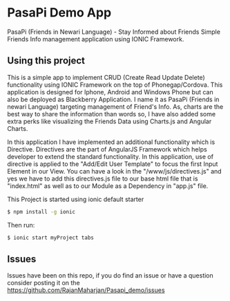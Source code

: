 PasaPi Demo App
=====================

PasaPi (Friends in Newari Language) - Stay Informed about Friends
Simple Friends Info management application using IONIC Framework.


## Using this project

This is a simple app to implement CRUD (Create Read Update Delete) functionality using IONIC Framework on the top of Phonegap/Cordova. This application is designed for Iphone, Android and Windows Phone but can also be deployed as Blackberry Application. I name it as PasaPi (Friends in newari Language) targeting management of Friend's Info. 
As, charts are the best way to share the information than words so, I have also added some extra perks like visualizing the Friends Data using Charts.js and Angular Charts. 

In this application I have implemented an additional functionality which is Directive. Directives are the part of AngularJS Framework which helps developer to extend the standard functionality. In this application, use of directive is applied to the "Add/Edit User Template" to focus the first Input Element in our View. You can have a look in the "/www/js/directives.js" and yes we have to add this directives.js file to our base html file that is "index.html" as well as to our Module as a Dependency in "app.js" file. 


This Project is started using ionic default starter

```bash
$ npm install -g ionic
```

Then run:

```bash
$ ionic start myProject tabs
```



## Issues
Issues have been on this repo, if you do find an issue or have a question consider posting it on the https://github.com/RajanMaharjan/Pasapi_demo/issues
